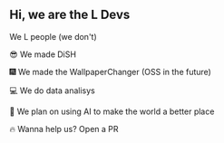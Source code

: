 ## Hi, we are the L Devs
We L people  (we don't)

😎 We made DiSH

🎆 We made the WallpaperChanger (OSS in the future)

💻 We do data analisys

🤖 We plan on using AI to make the world a better place

🔥 Wanna help us? Open a PR
